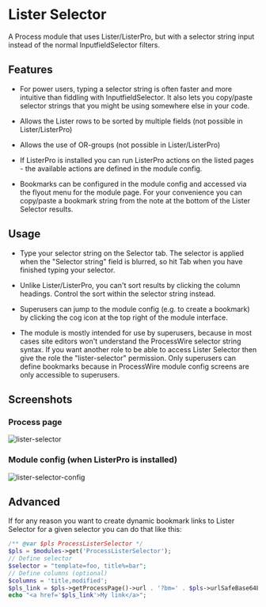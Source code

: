 # Lister Selector

A Process module that uses Lister/ListerPro, but with a selector string input instead of the normal InputfieldSelector filters.

## Features

* For power users, typing a selector string is often faster and more intuitive than fiddling with InputfieldSelector. It also lets you copy/paste selector strings that you might be using somewhere else in your code.

* Allows the Lister rows to be sorted by multiple fields (not possible in Lister/ListerPro)

* Allows the use of OR-groups (not possible in Lister/ListerPro)

* If ListerPro is installed you can run ListerPro actions on the listed pages - the available actions are defined in the module config.

* Bookmarks can be configured in the module config and accessed via the flyout menu for the module page. For your convenience you can copy/paste a bookmark string from the note at the bottom of the Lister Selector results.

## Usage

* Type your selector string on the Selector tab. The selector is applied when the "Selector string" field is blurred, so hit Tab when you have finished typing your selector.

* Unlike Lister/ListerPro, you can't sort results by clicking the column headings. Control the sort within the selector string instead.

* Superusers can jump to the module config (e.g. to create a bookmark) by clicking the cog icon at the top right of the module interface.

* The module is mostly intended for use by superusers, because in most cases site editors won't understand the ProcessWire selector string syntax. If you want another role to be able to access Lister Selector then give the role the "lister-selector" permission. Only superusers can define bookmarks because in ProcessWire module config screens are only accessible to superusers.

## Screenshots

### Process page

![lister-selector](https://user-images.githubusercontent.com/1538852/115847323-f1842e80-a476-11eb-87d2-d4999fea5b41.png)

### Module config (when ListerPro is installed)

![lister-selector-config](https://user-images.githubusercontent.com/1538852/115847353-f9dc6980-a476-11eb-973d-ad285a35e9cc.png)

## Advanced

If for any reason you want to create dynamic bookmark links to Lister Selector for a given selector you can do that like this:

```php
/** @var $pls ProcessListerSelector */
$pls = $modules->get('ProcessListerSelector');
// Define selector
$selector = "template=foo, title%=bar";
// Define columns (optional)
$columns = 'title,modified';
$pls_link = $pls->getProcessPage()->url . '?bm=' . $pls->urlSafeBase64Encode($selector . ':' . $columns);
echo "<a href='$pls_link'>My link</a>";
```
